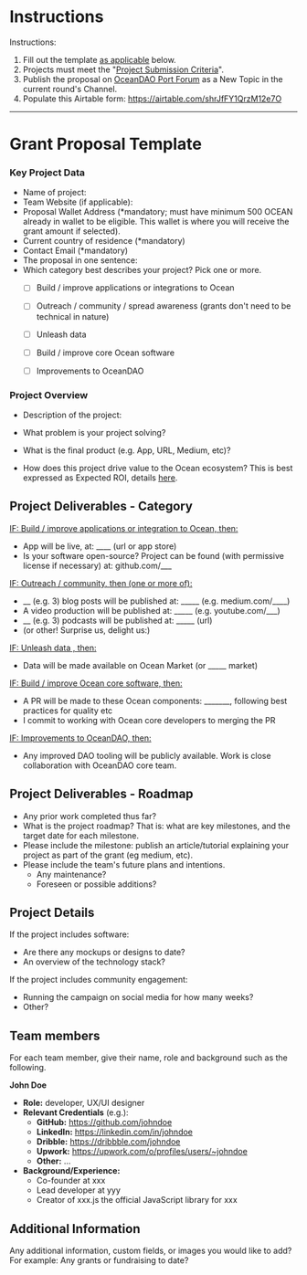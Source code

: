 # Instructions

Instructions:
1. Fill out the template <u>as applicable</u> below.
2. Projects must meet the "[Project Submission Criteria](https://github.com/oceanprotocol/oceandao/wiki/project-criteria)".
3. Publish the proposal on [OceanDAO Port Forum](https://port.oceanprotocol.com/c/oceandao/56) as a New Topic in the current round's Channel.
4. Populate this Airtable form: https://airtable.com/shrJfFY1QrzM12e7O


----

# Grant Proposal Template

### Key Project Data

- Name of project: 
- Team Website (if applicable): 
- Proposal Wallet Address (*mandatory; must have minimum 500 OCEAN already in wallet to be eligible. This wallet is where you will receive the grant amount if selected).
- Current country of residence (*mandatory)
- Contact Email (*mandatory)
- The proposal in one sentence: 
- Which category best describes your project? Pick one or more.
  - [ ] Build / improve applications or integrations to Ocean
  - [ ] Outreach / community / spread awareness (grants don't need to be technical in nature)
  - [ ] Unleash data
  - [ ] Build / improve core Ocean software
  - [ ] Improvements to OceanDAO



### Project Overview

- Description of the project:

- What problem is your project solving?

- What is the final product (e.g. App, URL, Medium, etc)?

- How does this project drive value to the Ocean ecosystem? This is best expressed as Expected ROI, details [here](On-ROI).


## Project Deliverables - Category

<u>IF: Build / improve applications or integration to Ocean, then:</u>
- App will be live, at: ____ (url or app store)
- Is your software open-source? Project can be found (with permissive license if necessary) at: github.com/___

<u>IF: Outreach / community, then (one or more of):</u>
- __ (e.g. 3) blog posts will be published at: _____ (e.g. medium.com/____)
- A video production will be published at: _____ (e.g. youtube.com/___)
- __ (e.g. 3) podcasts will be published at: _____ (url)
- (or other! Surprise us, delight us:)

<u>IF: Unleash data , then:</u>
- Data will be made available on Ocean Market (or _____ market)

<u>IF: Build / improve Ocean core software, then:</u>
- A PR will be made to these Ocean components: _______, following best practices for quality etc
- I commit to working with Ocean core developers to merging the PR

<u>IF: Improvements to OceanDAO, then:</u>
- Any improved DAO tooling will be publicly available. Work is close collaboration with OceanDAO core team.


## Project Deliverables - Roadmap

- Any prior work completed thus far?
- What is the project roadmap? That is: what are key milestones, and the target date for each milestone.
- Please include the milestone: publish an article/tutorial explaining your project as part of the grant (eg medium, etc).
- Please include the team's future plans and intentions.
  - Any maintenance?
  - Foreseen or possible additions?

## Project Details

If the project includes software:
- Are there any mockups or designs to date? 
- An overview of the technology stack?

If the project includes community engagement: 
- Running the campaign on social media for how many weeks?
- Other?

## Team members
For each team member, give their name, role and background such as the following.

**John Doe**
- **Role:** developer, UX/UI designer
- **Relevant Credentials** (e.g.):
  - **GitHub:** https://github.com/johndoe
  - **LinkedIn:** https://linkedin.com/in/johndoe
  - **Dribble:** https://dribbble.com/johndoe
  - **Upwork:** https://upwork.com/o/profiles/users/~johndoe
  - **Other:** ...
- **Background/Experience:** 
  - Co-founder at xxx
  - Lead developer at yyy 
  - Creator of xxx.js the official JavaScript library for xxx

## Additional Information
Any additional information, custom fields, or images you would like to add? For example: Any grants or fundraising to date?



